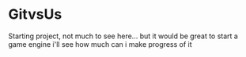 # GitvsUs
Starting project, not much to see here... but it would be great to start a game engine i'll see how much can i make progress of it
